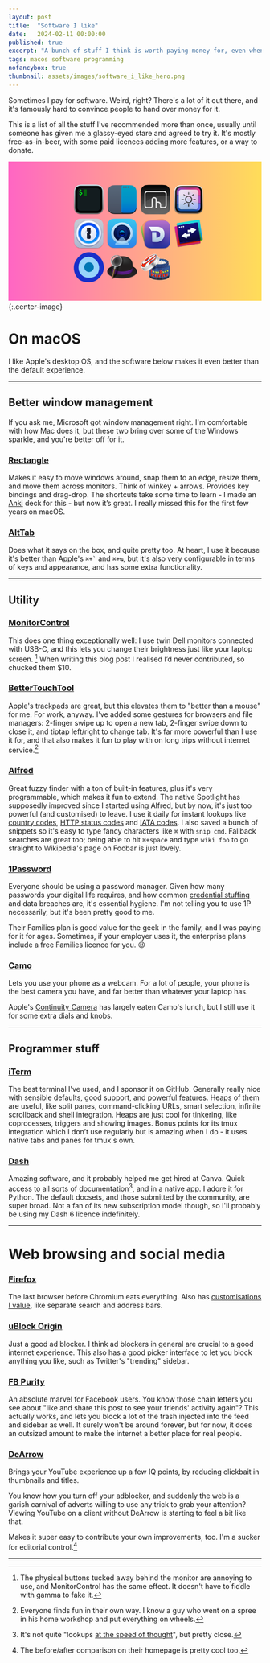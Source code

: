 ```yaml
---
layout: post
title:	"Software I like"
date:	2024-02-11 00:00:00
published: true
excerpt: "A bunch of stuff I think is worth paying money for, even when you don't have to."
tags: macos software programming
nofancybox: true
thumbnail: assets/images/software_i_like_hero.png
---
```


Sometimes I pay for software. Weird, right? There's a lot of it out there, and it's famously hard to convince people to hand over money for it. 

This is a list of all the stuff I've recommended more than once, usually until someone has given me a glassy-eyed stare and agreed to try it. It's mostly free-as-in-beer, with some paid licences adding more features, or a way to donate.

![Colourful header with logos of these programs](/assets/images/software_i_like_hero.png){:.center-image}

# On macOS

I like Apple's desktop OS, and the software below makes it even better than the default experience.

---

## Better window management

If you ask me, Microsoft got window management right. I'm comfortable with how Mac does it, but these two bring over some of the Windows sparkle, and you're better off for it.

### [Rectangle](https://rectangleapp.com/)

Makes it easy to move windows around, snap them to an edge, resize them, and move them across monitors. Think of winkey + arrows. Provides key bindings and drag-drop. The shortcuts take some time to learn - I made an [Anki](https://apps.ankiweb.net/) deck for this - but now it’s great. I really missed this for the first few years on macOS.

### [AltTab](https://alt-tab-macos.netlify.app/)

Does what it says on the box, and quite pretty too. At heart, I use it because it's better than Apple's `` ⌘+` `` and `⌘+↹`, but it's also very configurable in terms of keys and appearance, and has some extra functionality.

---

## Utility

### [MonitorControl](https://github.com/MonitorControl/MonitorControl)

This does one thing exceptionally well: I use twin Dell monitors connected with USB-C, and this lets you change their brightness just like your laptop screen. [^3] When writing this blog post I realised I’d never contributed, so chucked them $10.

### [BetterTouchTool](https://folivora.ai/)

Apple's trackpads are great, but this elevates them to "better than a mouse" for me. For work, anyway. I've added some gestures for browsers and file managers: 2-finger swipe up to open a new tab, 2-finger swipe down to close it, and tiptap left/right to change tab. It's far more powerful than I use it for, and that also makes it fun to play with on long trips without internet service.[^1]

### [Alfred](https://www.alfredapp.com/)

Great fuzzy finder with a ton of built-in features, plus it's very programmable, which makes it fun to extend. The native Spotlight has supposedly improved since I started using Alfred, but by now, it's just too powerful (and customised) to leave. I use it daily for instant lookups like [country codes](https://github.com/d-lord/alfred-country-codes), [HTTP status codes](https://github.com/d-lord/alfred-http) and [IATA codes](https://github.com/d-lord/alfred-iata-codes). I also saved a bunch of snippets so it's easy to type fancy characters like `⌘` with `snip cmd`. Fallback searches are great too; being able to hit `⌘+space` and type `wiki foo` to go straight to Wikipedia's page on Foobar is just lovely.

### [1Password](https://1password.com/)

Everyone should be using a password manager. Given how many passwords your digital life requires, and how common [credential stuffing](https://www.abc.net.au/news/2024-01-19/what-is-credential-stuffing-scams-how-to-prevent-and-protect/103367570) and data breaches are, it's essential hygiene. I'm not telling you to use 1P necessarily, but it's been pretty good to me.

Their Families plan is good value for the geek in the family, and I was paying for it for ages. Sometimes, if your employer uses it, the enterprise plans include a free Families licence for you. 😉

### [Camo](https://reincubate.com/camo/)

Lets you use your phone as a webcam. For a lot of people, your phone is the best camera you have, and far better than whatever your laptop has.

Apple's [Continuity Camera](https://support.apple.com/en-au/guide/mac-help/mchl77879b8a/mac) has largely eaten Camo's lunch, but I still use it for some extra dials and knobs.

---

## Programmer stuff

### [iTerm](https://iterm2.com/)

The best terminal I've used, and I sponsor it on GitHub. Generally really nice with sensible defaults, good support, and [powerful features](https://iterm2.com/features.html). Heaps of them are useful, like split panes, command-clicking URLs, smart selection, infinite scrollback and shell integration. Heaps are just cool for tinkering, like coprocesses, triggers and showing images. Bonus points for its tmux integration which I don’t use regularly but is amazing when I do - it uses native tabs and panes for tmux's own.

### [Dash](https://kapeli.com/dash)

Amazing software, and it probably helped me get hired at Canva. Quick access to all sorts of documentation[^2], and in a native app. I adore it for Python. The default docsets, and those submitted by the community, are super broad. Not a fan of its new subscription model though, so I'll probably be using my Dash 6 licence indefinitely.

---


# Web browsing and social media

### [Firefox](https://getfirefox.com)

The last browser before Chromium eats everything. Also has [customisations I value](/2019/12/07/tinfoil-firefox/), like separate search and address bars.

### [uBlock Origin](https://ublockorigin.com/)

Just a good ad blocker. I think ad blockers in general are crucial to a good internet experience. This also has a good picker interface to let you block anything you like, such as Twitter's "trending" sidebar.

### [FB Purity](https://www.fbpurity.com/)

An absolute marvel for Facebook users. You know those chain letters you see about "like and share this post to see your friends' activity again"? This actually works, and lets you block a lot of the trash injected into the feed and sidebar as well. It surely won't be around forever, but for now, it does an outsized amount to make the internet a better place for real people.

### [DeArrow](https://dearrow.ajay.app/)

Brings your YouTube experience up a few IQ points, by reducing clickbait in thumbnails and titles.

You know how you turn off your adblocker, and suddenly the web is a garish carnival of adverts willing to use any trick to grab your attention? Viewing YouTube on a client without DeArrow is starting to feel a bit like that.

Makes it super easy to contribute your own improvements, too. I'm a sucker for editorial control.[^4]

---

[^1]: Everyone finds fun in their own way. I know a guy who went on a spree in his home workshop and put everything on wheels.
[^2]: It's not quite "lookups [at the speed of thought](https://duckduckgo.com/?q=vim+edit+at+the+speed+of+thought)", but pretty close.
[^3]: The physical buttons tucked away behind the monitor are annoying to use, and MonitorControl has the same effect. It doesn't have to fiddle with gamma to fake it.
[^4]: The before/after comparison on their homepage is pretty cool too.
